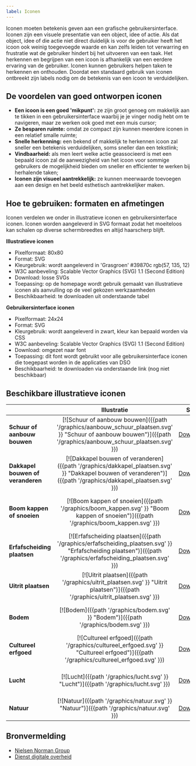 ```yaml
---
label: Iconen
---
```

Iconen moeten betekenis geven aan een grafische gebruikersinterface. Iconen zijn een visuele  presentatie van een object, idee of actie. Als dat object, idee of die actie niet direct duidelijk is voor de gebruiker heeft het icoon ook weinig toegevoegde waarde en kan zelfs leiden tot verwarring en frustratie wat de gebruiker hindert bij het uitvoeren van een taak. Het herkennen en begrijpen van een icoon is afhankelijk van een eerdere ervaring van de gebruiker. Iconen kunnen gebruikers helpen taken te herkennen en onthouden. Doordat een standaard gebruik van iconen ontbreekt zijn labels nodig om de betekenis van een icoon te verduidelijken.

## De voordelen van goed ontworpen iconen

- **Een icoon is een goed 'mikpunt':** ze zijn groot genoeg om makkelijk aan te tikken in een gebruikersinterface waarbij je je vinger nodig hebt om te navigeren, maar ze werken ook goed met een muis cursor;
- **Ze besparen ruimte:** omdat ze compact zijn kunnen meerdere iconen in een relatief smalle ruimte;
- **Snelle herkenning:** een bekend of makkelijk te herkennen icoon zal sneller een betekenis verduidelijken, soms sneller dan een tekstlink;
- **Vindbaarheid:** als men leert welke actie geassocieerd is met een bepaald icoon zal de aanwezigheid van het icoon voor sommige gebruikers de mogelijkheid bieden om sneller en efficienter te werken bij herhalende taken;
- **Iconen zijn visueel aantrekkelijk:** ze kunnen meerwaarde toevoegen aan een design en het beeld esthetisch aantrekkelijker maken.

## Hoe te gebruiken: formaten en afmetingen
Iconen verdelen we onder in illustratieve iconen en gebruikersinterface iconen. Iconen worden aangeleverd in SVG formaat zodat het moeiteloos kan schalen op diverse schermbreedtes en altijd haarscherp blijft.

**Illustratieve iconen**
- Pixelformaat: 80x80
- Format: SVG
- Kleurgebruik: wordt aangeleverd in 'Grasgroen' #39870c rgb(57, 135, 12)
- W3C aanbeveling: Scalable Vector Graphics (SVG) 1.1 (Second Edition)
- Download: losse SVGs
- Toepassing: op de homepage wordt gebruik gemaakt van illustratieve iconen als aanvulling op de veel gekozen werkzaamheden
- Beschikbaarheid: te downloaden uit onderstaande tabel

**Gebruikersinterface iconen**
- Pixelformaat: 24x24
- Format: SVG
- Kleurgebruik: wordt aangeleverd in zwart, kleur kan bepaald worden via CSS
- W3C aanbeveling: Scalable Vector Graphics (SVG) 1.1 (Second Edition)
- Download: omgezet naar font
- Toepassing: dit font wordt gebruikt voor alle gebruikersinterface iconen die toegepast worden in de applicaties van DSO
- Beschikbaarheid: te downloaden via onderstaande link (nog niet beschikbaar)

## Beschikbare illustratieve iconen

|   | Illustratie  |  SVG |   |   | Illustratie  |  SVG |
|---|:-:|:-:|---|---|:-:|:-:|
| **Schuur of aanbouw bouwen**  | [![Schuur of aanbouw bouwen]({{path '/graphics/aanbouw_schuur_plaatsen.svg' }} "Schuur of aanbouw bouwen")]({{path '/graphics/aanbouw_schuur_plaatsen.svg' }})  | [Download ](/graphics/aanbouw_schuur_plaatsen.svg)  |   | **Sloopwerkzaamheden**  | [![Sloopwerkzaamheden]({{path '/graphics/slopen.svg' }} "Sloopwerkzaamheden")]({{path '/graphics/slopen.svg' }})  | [Download ](/graphics/slopen.svg)  |
| **Dakkapel bouwen of veranderen**  | [![Dakkapel bouwen of veranderen]({{path '/graphics/dakkapel_plaatsen.svg' }} "Dakkapel bouwen of veranderen")]({{path '/graphics/dakkapel_plaatsen.svg' }})  | [Download ](/graphics/dakkapel_plaatsen.svg)  |   | **Raam of gevel veranderen**  | [![Raam of gevel veranderen]({{path '/graphics/raam_gevel_veranderen.svg' }} "Raam of gevel veranderen")]({{path '/graphics/raam_gevel_veranderen.svg' }})  | [Download ](/graphics/raam_gevel_veranderen.svg)  |
| **Boom kappen of snoeien**  | [![Boom kappen of snoeien]({{path '/graphics/boom_kappen.svg' }} "Boom kappen of snoeien")]({{path '/graphics/boom_kappen.svg' }})  | [Download ](/graphics/boom_kappen.svg)  |   | **Zonnepaneel plaatsen**  | [![Zonnepaneel plaatsen]({{path '/graphics/zonnepanelen_plaatsen.svg' }} "Zonnepaneel plaatsen")]({{path '/graphics/zonnepanelen_plaatsen.svg' }})  | [Download ](/graphics/zonnepanelen_plaatsen.svg)  |
| **Erfafscheiding plaatsen**  | [![Erfafscheiding plaatsen]({{path '/graphics/erfafscheiding_plaatsen.svg' }} "Erfafscheiding plaatsen")]({{path '/graphics/erfafscheiding_plaatsen.svg' }})  | [Download ](/graphics/erfafscheiding_plaatsen.svg)  |   | **Dakraam plaatsen**  | [![Dakraam plaatsen]({{path '/graphics/dakraam_plaatsen.svg' }} "Dakraam plaatsen")]({{path '/graphics/dakraam_plaatsen.svg' }})  | [Download ](/graphics/dakraam_plaatsen.svg)  |
| **Uitrit plaatsen**  | [![Uitrit plaatsen]({{path '/graphics/uitrit_plaatsen.svg' }} "Uitrit plaatsen")]({{path '/graphics/uitrit_plaatsen.svg' }})  | [Download ](/graphics/uitrit_plaatsen.svg)  |   | **Overige werkzaamheden**  | [![Overige werkzaamheden]({{path '/graphics/overigen.svg' }} "Overige werkzaamheden")]({{path '/graphics/overigen.svg' }})  | [Download ](/graphics/overigen.svg)  |
| **Bodem**             | [![Bodem]({{path '/graphics/bodem.svg' }} "Bodem")]({{path '/graphics/bodem.svg' }})                                                 | [Download ](/graphics/bodem.svg)             |   | **Bouwwerken**     | [![Bouwwerken]({{path '/graphics/bouwwerken.svg' }} "Bouwwerken")]({{path '/graphics/bouwwerken.svg' }})                 | [Download ](/graphics/bouwwerken.svg)     |
| **Cultureel erfgoed** | [![Cultureel erfgoed]({{path '/graphics/cultureel_erfgoed.svg' }} "Cultureel erfgoed")]({{path '/graphics/cultureel_erfgoed.svg' }}) | [Download ](/graphics/cultureel_erfgoed.svg) |   | **Infrastructuur** | [![Infrastructuur]({{path '/graphics/infrastructuur.svg' }} "Infrastructuur")]({{path '/graphics/infrastructuur.svg' }}) | [Download ](/graphics/infrastructuur.svg) |
| **Lucht**             | [![Lucht]({{path '/graphics/lucht.svg' }} "Lucht")]({{path '/graphics/lucht.svg' }})                                                 | [Download ](/graphics/lucht.svg)             |   | **Landschappen**   | [![Landschappen]({{path '/graphics/landschappen.svg' }} "Landschappen")]({{path '/graphics/landschappen.svg' }})         | [Download ](/graphics/landschappen.svg)   |
| **Natuur**            | [![Natuur]({{path '/graphics/natuur.svg' }} "Natuur")]({{path '/graphics/natuur.svg' }})                                             | [Download ](/graphics/natuur.svg)            |   | **Water**          | [![Water]({{path '/graphics/water.svg' }} "Water")]({{path '/graphics/water.svg' }})                                     | [Download ](/graphics/water.svg)          |

## Bronvermelding
- [Nielsen Norman Group](https://www.nngroup.com/)
- [Dienst digitale overheid](https://www.digitoegankelijk.nl)